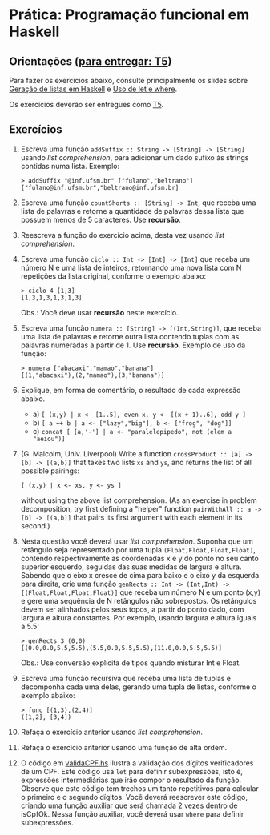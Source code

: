 # Prática: Programação funcional em Haskell



## Orientações ([para entregar: T5](../../trabalhos/t5))

Para fazer os exercícios abaixo, consulte principalmente os slides sobre [Geração de listas em Haskell](../../slides/slides-haskell-listas-geracao-2016a.pdf) e [Uso de let e where](../../slides/slides-haskell-let-where-2016a.pdf). 

Os exercícios deverão ser entregues como [T5]((../../trabalhos/t5)).


## Exercícios



1. Escreva uma função `addSuffix :: String -> [String] -> [String]` usando *list comprehension*, para adicionar um dado sufixo às strings contidas numa lista. Exemplo: 

   ```
   > addSuffix "@inf.ufsm.br" ["fulano","beltrano"]
   ["fulano@inf.ufsm.br","beltrano@inf.ufsm.br]
   ```

2. Escreva uma função `countShorts :: [String] -> Int`, que receba uma lista de palavras e retorne a quantidade de palavras dessa lista que possuem menos de 5 caracteres. Use **recursão**.

3. Reescreva   a   função   do   exercício   acima,   desta   vez   usando  *list comprehension*.

4. Escreva uma função `ciclo :: Int -> [Int] -> [Int]`  que receba um número N e uma lista de inteiros, retornando uma nova lista com N repetições da lista original, conforme o exemplo abaixo:

   ```
   > ciclo 4 [1,3]
   [1,3,1,3,1,3,1,3]
   ```
   Obs.: Você deve usar **recursão** neste exercício. 

5. Escreva uma função `numera :: [String] -> [(Int,String)]`, que receba uma lista de palavras e retorne outra lista contendo tuplas com as palavras numeradas a partir de 1. Use **recursão**. Exemplo de uso da função:
 
   ```
   > numera ["abacaxi","mamao","banana"]
   [(1,"abacaxi"),(2,"mamao"),(3,"banana")]
   ```
   
6. Explique, em forma de comentário, o resultado de cada expressão abaixo.

   - a) `[ (x,y) | x <- [1..5], even x, y <- [(x + 1)..6], odd y ]`
   - b) `[ a ++ b | a <- ["lazy","big"], b <- ["frog", "dog"]]`
   - c) `concat [ [a,'-'] | a <- "paralelepipedo", not (elem a "aeiou")]`
   
7. (G. Malcolm, Univ. Liverpool) Write a function `crossProduct :: [a] -> [b] -> [(a,b)]` that takes two lists `xs` and `ys`, and returns the list of all possible pairings: 

   ```
   [ (x,y) | x <- xs, y <- ys ]
   ```
   
   without using the above list comprehension. (As an exercise in problem decomposition, try first defining a "helper" function `pairWithAll :: a -> [b] -> [(a,b)]` that pairs its first argument with each element in its second.)


8. Nesta questão você deverá usar *list comprehension*. Suponha   que   um   retângulo   seja   representado   por   uma   tupla `(Float,Float,Float,Float)`, contendo respectivamente as coordenadas x e y do ponto no seu canto superior esquerdo, seguidas das suas medidas de largura e altura. Sabendo que o eixo x cresce de cima para baixo e o eixo y   da   esquerda   para   direita,   crie   uma   função `genRects :: Int -> (Int,Int) -> [(Float,Float,Float,Float)]` que receba um número N   e   um   ponto   (x,y)   e   gere   uma   sequência   de   N   retângulos   não sobrepostos.  Os retângulos devem ser alinhados pelos seus topos, a partir do ponto dado, com largura e altura constantes. Por exemplo, usando largura e altura iguais a 5.5: 

   ```
   > genRects 3 (0,0) 
   [(0.0,0.0,5.5,5.5),(5.5,0.0,5.5,5.5),(11.0,0.0,5.5,5.5)]
   ```
   Obs.: Use conversão explícita de tipos quando misturar Int e Float.
   
9. Escreva   uma   função recursiva  que   receba   uma   lista   de   tuplas   e decomponha cada uma delas, gerando uma tupla de listas, conforme o exemplo abaixo:

   ```
   > func [(1,3),(2,4)]
   ([1,2], [3,4])
   ```

10. Refaça o exercício anterior usando *list comprehension*.

11. Refaça o exercício anterior usando uma função de alta ordem.
 
12. O código em [validaCPF.hs](../../slides/validaCPF.hs) ilustra a validação dos dígitos verificadores de um CPF. Este código usa `let` para definir subexpressões, isto é, expressões intermediárias que irão compor o resultado da função. Observe que este código tem trechos um tanto repetitivos para calcular o primeiro e o segundo dígitos. Você deverá reescrever este código, criando uma função auxiliar que será chamada 2 vezes dentro de isCpfOk. Nessa função auxiliar, você deverá usar `where` para definir subexpressões. 
